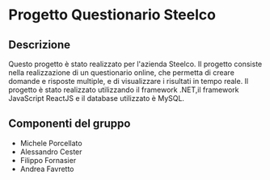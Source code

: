 # Progetto Questionario Steelco
## Descrizione
Questo progetto è stato realizzato per l'azienda Steelco. Il progetto consiste nella realizzazione di un questionario online, che permetta di creare domande e risposte multiple, e di visualizzare i risultati in tempo reale. Il progetto è stato realizzato utilizzando il framework .NET,il framework JavaScript ReactJS e il database utilizzato è MySQL.
## Componenti del gruppo
* Michele Porcellato
* Alessandro Cester
* Filippo Fornasier
* Andrea Favretto